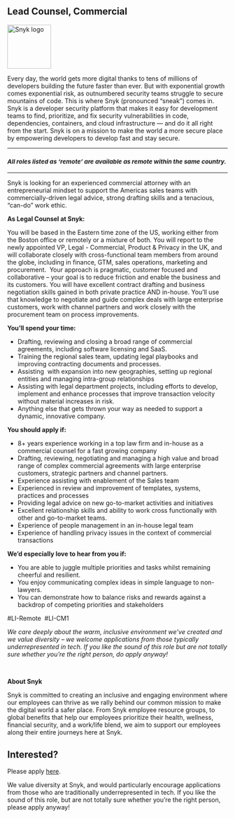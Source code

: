 Lead Counsel, Commercial
---

<img src="https://res.cloudinary.com/snyk/image/upload/v1537345894/press-kit/brand/logo-black.png" width="100" alt="Snyk logo" />

<div class="content-intro"><p><span style="font-weight: 400;">Every day, the world gets more digital thanks to tens of millions of developers building the future faster than ever. But with exponential growth comes exponential risk, as outnumbered security teams struggle to secure mountains of code. This is where Snyk (pronounced “sneak”) comes in. Snyk is a developer security platform that makes it easy for development teams to find, prioritize, and fix security vulnerabilities in code, dependencies, containers, and cloud infrastructure — and do it all right from the start. Snyk is on a mission to make the world a more secure place by empowering developers to develop fast and stay secure.</span></p></div><hr>
<h3><em><strong><sub>All roles listed as ‘remote’ are available as remote within the same country.</sub></strong></em></h3>
<hr>
<p><span style="font-weight: 400;">Snyk is looking for an experienced commercial attorney with an entrepreneurial mindset to support the Americas sales teams with commercially-driven legal advice, strong drafting skills and a tenacious, “can-do” work ethic.</span></p>
<p><strong>As Legal Counsel at Snyk:</strong></p>
<p><span style="font-weight: 400;">You will be based in the Eastern time zone of the US, working either from the Boston office or remotely or a mixture of both. You will report to the newly appointed VP, Legal - Commercial, Product &amp; Privacy in the UK, and will collaborate closely with cross-functional team members from around the globe, including in finance, GTM, sales operations, marketing and procurement.&nbsp; Your approach is pragmatic, customer focused and collaborative – your goal is to reduce friction and enable the business and its customers. You will have excellent contract drafting and business negotiation skills gained in both private practice AND in-house. You’ll use that knowledge to negotiate and guide complex deals with large enterprise customers, work with channel partners and work closely with the procurement team on process improvements.&nbsp;&nbsp;</span></p>
<p><strong>You’ll spend your time:</strong></p>
<ul>
<li style="font-weight: 400;"><span style="font-weight: 400;">Drafting, reviewing and closing a broad range of commercial agreements, including software licensing and SaaS.</span></li>
<li style="font-weight: 400;"><span style="font-weight: 400;">Training the regional sales team, updating legal playbooks and improving contracting documents and processes.&nbsp;</span></li>
<li style="font-weight: 400;"><span style="font-weight: 400;">Assisting&nbsp; with expansion into new geographies, setting up regional entities and managing intra-group relationships&nbsp;</span></li>
<li style="font-weight: 400;"><span style="font-weight: 400;">Assisting with legal department projects, including efforts to develop, implement and enhance processes that improve transaction velocity without material increases in risk.</span></li>
<li style="font-weight: 400;"><span style="font-weight: 400;">Anything else that gets thrown your way as needed to support a dynamic, innovative company.</span></li>
</ul>
<p><strong>You should apply if:</strong></p>
<ul>
<li style="font-weight: 400;"><span style="font-weight: 400;">8+ years experience working in a top law firm and in-house as a commercial counsel for a fast growing company</span></li>
<li style="font-weight: 400;"><span style="font-weight: 400;">Drafting, reviewing, negotiating and managing a high value and broad range of complex commercial agreements with large enterprise customers, strategic partners and channel partners.</span></li>
<li style="font-weight: 400;"><span style="font-weight: 400;">Experience assisting with enablement of the Sales team&nbsp;</span></li>
<li style="font-weight: 400;"><span style="font-weight: 400;">Experienced in review and improvement of templates, systems, practices and processes&nbsp;</span></li>
<li style="font-weight: 400;"><span style="font-weight: 400;">Providing legal advice on new go-to-market activities and initiatives&nbsp;</span></li>
<li style="font-weight: 400;"><span style="font-weight: 400;">Excellent relationship skills and ability to work cross functionally with other and go-to-market teams.</span></li>
<li style="font-weight: 400;"><span style="font-weight: 400;">Experience of people management in an in-house legal team</span></li>
<li style="font-weight: 400;"><span style="font-weight: 400;">Experience of handling privacy issues in the context of commercial transactions</span></li>
</ul>
<p><strong>We’d especially love to hear from you if:</strong></p>
<ul>
<li style="font-weight: 400;"><span style="font-weight: 400;">You are able to juggle multiple priorities and tasks whilst remaining cheerful and resilient.</span></li>
<li style="font-weight: 400;"><span style="font-weight: 400;">You enjoy communicating complex ideas in simple language to non-lawyers.</span></li>
<li style="font-weight: 400;"><span style="font-weight: 400;">You can demonstrate how to balance risks and rewards against a backdrop of competing priorities and stakeholders</span></li>
</ul>
<p><span style="font-weight: 400;">#LI-Remote&nbsp; #LI-CM1</span></p><div class="content-conclusion"><p><em data-stringify-type="italic">We care deeply about the warm, inclusive environment we’ve created and we value diversity – we welcome applications from those typically underrepresented in tech. If you like the sound of this role but are not totally sure whether you’re the right person, do apply anyway!</em></p>
<p>&nbsp;</p>
<p><strong>About Snyk</strong></p>
<p><strong><span style="font-weight: 400;">Snyk is committed to creating an inclusive and engaging environment where our employees can thrive as we rally behind our common mission to make the digital world a safer place. From Snyk employee resource groups, to global benefits that help our employees prioritize their health, wellness, financial security, and a work/life blend, we aim to support our employees along their entire journeys here at Snyk. </span></strong></p></div>

Interested?
---

Please apply [here](https://boards.greenhouse.io/snyk/jobs/6480217002#app).

We value diversity at Snyk, and would particularly encourage applications from those who are traditionally underrepresented in tech.
If you like the sound of this role, but are not totally sure whether you’re the right person, please apply anyway!
